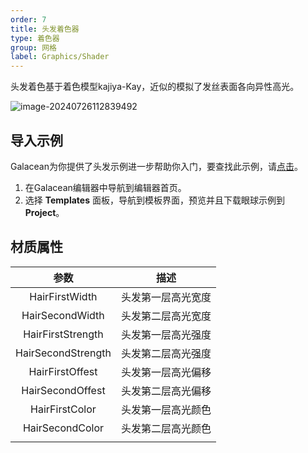 ```yaml
---
order: 7
title: 头发着色器
type: 着色器
group: 网格
label: Graphics/Shader
---
```


头发着色基于着色模型kajiya-Kay，近似的模拟了发丝表面各向异性高光。

![image-20240726112839492](https://mdn.alipayobjects.com/huamei_9ahbho/afts/img/A*k7t9RbgNMOIAAAAAAAAAAAAADgDwAQ/original)

## 导入示例

Galacean为你提供了头发示例进一步帮助你入门，要查找此示例，请[点击](https://galacean.antgroup.com/editor/projects)。

1. 在Galacean编辑器中导航到编辑器首页。
2. 选择 **Templates** 面板，导航到模板界面，预览并且下载眼球示例到 **Project**。

## 材质属性

|        参数        |        描述        |
| :----------------: | :----------------: |
|   HairFirstWidth   | 头发第一层高光宽度 |
|  HairSecondWidth   | 头发第二层高光宽度 |
| HairFirstStrength  | 头发第一层高光强度 |
| HairSecondStrength | 头发第二层高光强度 |
|  HairFirstOffest   | 头发第一层高光偏移 |
|  HairSecondOffest  | 头发第二层高光偏移 |
|   HairFirstColor   | 头发第一层高光颜色 |
|  HairSecondColor   | 头发第二层高光颜色 |
|                    |                    |

